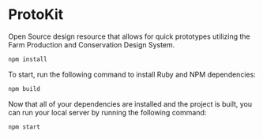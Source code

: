 # ProtoKit

Open Source design resource that allows for quick prototypes utilizing the Farm Production and Conservation Design System.

```sh
npm install
```

To start, run the following command to install Ruby and NPM dependencies:

```sh
npm build
```

Now that all of your dependencies are installed and the project is built, you can run your local server by running the following command:

```sh
npm start
```

